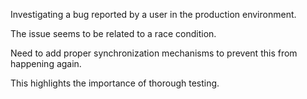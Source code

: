 Investigating a bug reported by a user in the production environment.

The issue seems to be related to a race condition.

Need to add proper synchronization mechanisms to prevent this from happening again.

This highlights the importance of thorough testing.